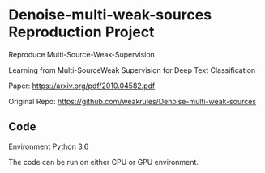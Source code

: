 # Denoise-multi-weak-sources Reproduction Project
Reproduce Multi-Source-Weak-Supervision 

Learning from Multi-SourceWeak Supervision for Deep Text Classification

Paper: https://arxiv.org/pdf/2010.04582.pdf

Original Repo: https://github.com/weakrules/Denoise-multi-weak-sources

## Code
Environment
Python 3.6

The code can be run on either CPU or GPU environment.

